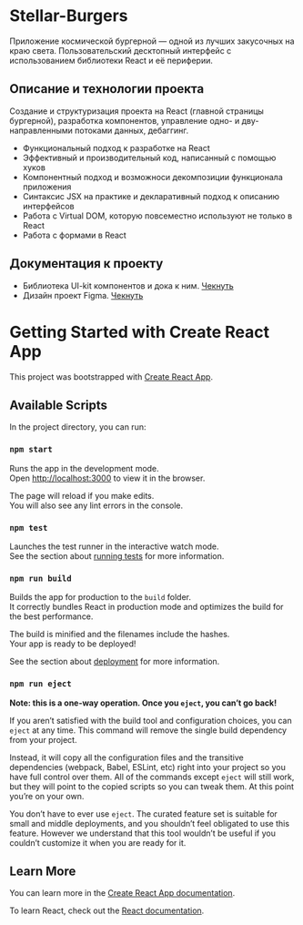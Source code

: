 # Stellar-Burgers
Приложение космической бургерной — одной из лучших закусочных на краю света. Пользовательский десктопный интерфейс с использованием библиотеки React и её периферии.

## Описание и технологии проекта
Создание и структуризация проекта на React (главной страницы бургерной), разработка компонентов, управление одно- и дву- направленными потоками данных, дебаггинг. 

* Функциональный подход к разработке на React 
* Эффективный и производительный код, написанный с помощью хуков
* Компонентный подход и возможноси декомпозиции функционала приложения
* Cинтаксис JSX на практике и декларативный подход к описанию интерфейсов
* Работа с Virtual DOM, которую повсеместно используют не только в React
* Работа с формами в React

## Документация к проекту

* Библиотека UI-kit компонентов и дока к ним. [Чекнуть](https://yandex-practicum.github.io/react-developer-burger-ui-components/docs/)
* Дизайн проект Figma. [Чекнуть]()

# Getting Started with Create React App

This project was bootstrapped with [Create React App](https://github.com/facebook/create-react-app).

## Available Scripts

In the project directory, you can run:

### `npm start`

Runs the app in the development mode.\
Open [http://localhost:3000](http://localhost:3000) to view it in the browser.

The page will reload if you make edits.\
You will also see any lint errors in the console.

### `npm test`

Launches the test runner in the interactive watch mode.\
See the section about [running tests](https://facebook.github.io/create-react-app/docs/running-tests) for more information.

### `npm run build`

Builds the app for production to the `build` folder.\
It correctly bundles React in production mode and optimizes the build for the best performance.

The build is minified and the filenames include the hashes.\
Your app is ready to be deployed!

See the section about [deployment](https://facebook.github.io/create-react-app/docs/deployment) for more information.

### `npm run eject`

**Note: this is a one-way operation. Once you `eject`, you can’t go back!**

If you aren’t satisfied with the build tool and configuration choices, you can `eject` at any time. This command will remove the single build dependency from your project.

Instead, it will copy all the configuration files and the transitive dependencies (webpack, Babel, ESLint, etc) right into your project so you have full control over them. All of the commands except `eject` will still work, but they will point to the copied scripts so you can tweak them. At this point you’re on your own.

You don’t have to ever use `eject`. The curated feature set is suitable for small and middle deployments, and you shouldn’t feel obligated to use this feature. However we understand that this tool wouldn’t be useful if you couldn’t customize it when you are ready for it.

## Learn More

You can learn more in the [Create React App documentation](https://facebook.github.io/create-react-app/docs/getting-started).

To learn React, check out the [React documentation](https://reactjs.org/).